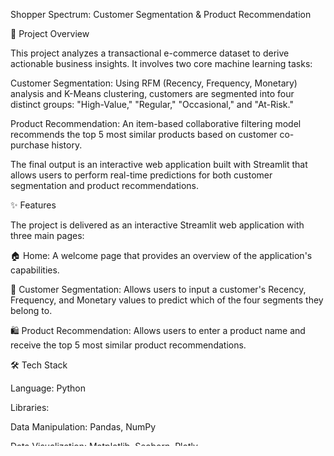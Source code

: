Shopper Spectrum: Customer Segmentation \& Product Recommendation

🚀 Project Overview

This project analyzes a transactional e-commerce dataset to derive actionable business insights. It involves two core machine learning tasks:



Customer Segmentation: Using RFM (Recency, Frequency, Monetary) analysis and K-Means clustering, customers are segmented into four distinct groups: "High-Value," "Regular," "Occasional," and "At-Risk."



Product Recommendation: An item-based collaborative filtering model recommends the top 5 most similar products based on customer co-purchase history.



The final output is an interactive web application built with Streamlit that allows users to perform real-time predictions for both customer segmentation and product recommendations.



✨ Features

The project is delivered as an interactive Streamlit web application with three main pages:



🏠 Home: A welcome page that provides an overview of the application's capabilities.



👤 Customer Segmentation: Allows users to input a customer's Recency, Frequency, and Monetary values to predict which of the four segments they belong to.



🛍️ Product Recommendation: Allows users to enter a product name and receive the top 5 most similar product recommendations.



🛠️ Tech Stack

Language: Python



Libraries:



Data Manipulation: Pandas, NumPy



Data Visualization: Matplotlib, Seaborn, Plotly



Machine Learning: Scikit-learn



Web Framework: Streamlit



UI Components: streamlit-option-menu



📂 Project Structure

To run this application, your project folder must contain the following files:



Shopper\_Spectrum/

│

├── 📄 app.py                     # The main Streamlit application script

├── 📄 requirements.txt           # List of required Python libraries

│-- 📄 online\_retail.csv          # download the dataset from the link provided below

├── 📦 kmeans\_model.pkl           # Saved K-Means clustering model

├── 📦 scaler.pkl                  # Saved StandardScaler for data preprocessing

├── 📦 rfm\_df.pkl                 # Saved RFM data for dynamic labeling

├── 📦 product\_list.pkl            # List of all product names for the recommender

└── 📦 product\_similarity\_df.pkl   # Saved product similarity matrix

Dataset (link to download):[Click here to download dataset](https://drive.google.com/file/d/1rzRwxm_CJxcRzfoo9Ix37A2JTlMummY-/view)

**Its necessary to download dataset from the above link,otherwise the code doesn't work.**

⚙️ Setup and Installation

Follow these steps to set up and run the application on your local machine.



1\. Clone the Repository (or Create the Project Folder)

First, get the project files onto your computer. If this were a GitHub repository, you would clone it. For now, ensure all the files listed in the "Project Structure" section are in a single folder named Shopper\_Spectrum.



2\. Set Up a Virtual Environment (Recommended)

It's good practice to create a virtual environment to keep your project dependencies isolated.



\# Create a new virtual environment

python -m venv venv



\# Activate the virtual environment

\# On Windows:

venv\\Scripts\\activate

\# On macOS/Linux:

source venv/bin/activate



3\. Install Required Libraries

Navigate to your project folder in your terminal or command prompt and install all the necessary libraries using the requirements.txt file.



\# Ensure you are in the Shopper\_Spectrum folder

pip install -r requirements.txt



4\. Run the Streamlit Application

Once the installation is complete, you can launch the web application with a single command.



\# Run the app

streamlit run app.py



Your web browser should automatically open with the "Shopper Spectrum" application running live. If not, the terminal will provide a local URL (usually http://localhost:8501) that you can open in your browser.



This README provides all the necessary information for a user to understand, set up, and run the Shopper Spectrum application.

